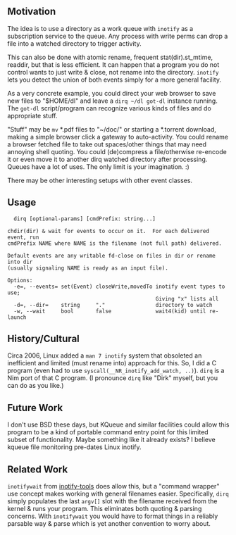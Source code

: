 Motivation
----------
The idea is to use a directory as a work queue with `inotify` as a subscription
service to the queue.  Any process with write perms can drop a file into a
watched directory to trigger activity.

This can also be done with atomic rename, frequent stat(dir).st\_mtime, readdir,
but that is less efficient.  It can happen that a program you do not control
wants to just write & close, not rename into the directory.  `inotify` lets you
detect the union of both events simply for a more general facility.

As a very concrete example, you could direct your web browser to save new files
to "$HOME/dl" and leave a `dirq ~/dl got-dl` instance running.  The `got-dl`
script/program can recognize various kinds of files and do appropriate stuff.

"Stuff" may be `mv` \*.pdf files to "~/doc/" or starting a \*.torrent download,
making a simple browser click a gateway to auto-activity.  You could rename a
browser fetched file to take out spaces/other things that may need annoying
shell quoting.  You could (de)compress a file/otherwise re-encode it or even
move it to another dirq watched directory after processing.  Queues have a lot
of uses.  The only limit is your imagination. :)

There may be other interesting setups with other event classes.

Usage
-----
```
  dirq [optional-params] [cmdPrefix: string...]

chdir(dir) & wait for events to occur on it.  For each delivered event, run
cmdPrefix NAME where NAME is the filename (not full path) delivered.

Default events are any writable fd-close on files in dir or rename into dir
(usually signaling NAME is ready as an input file).

Options:
  -e=, --events= set(Event) closeWrite,movedTo inotify event types to use;
                                               Giving "x" lists all
  -d=, --dir=    string     "."                directory to watch
  -w, --wait     bool       false              wait4(kid) until re-launch
```

History/Cultural
----------------
Circa 2006, Linux added a `man 7 inotify` system that obsoleted an inefficient
and limited (must rename into) approach for this.  So, I did a C program (even
had to use `syscall(__NR_inotify_add_watch, ..)`).  `dirq` is a Nim port of that
C program.  (I pronounce `dirq` like "Dirk" myself, but you can do as you like.)

Future Work
-----------
I don't use BSD these days, but KQueue and similar facilities could allow this
program to be a kind of portable command entry point for this limited subset of
functionality.  Maybe something like it already exists?  I believe kqueue file
monitoring pre-dates Linux inotify.

Related Work
------------
`inotifywait` from [inotify-tools](inotify-tools/inotify-tools) does allow this,
but a "command wrapper" use concept makes working with general filenames easier.
Specifically, `dirq` simply populates the last `argv[]` slot with the filename
received from the kernel & runs your program.  This eliminates both quoting &
parsing concerns.  With `inotifywait` you would have to format things in a
reliably parsable way & parse which is yet another convention to worry about.
